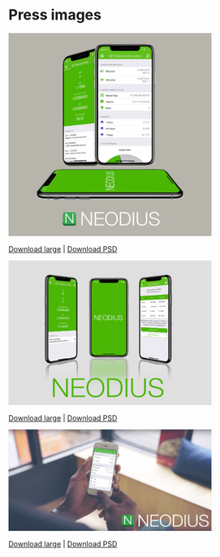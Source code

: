 # Press images
<img src="PNGs/iPhone-x-display-2-small.png" width="400" alt="Wallet view">

[Download large](PNGs/iPhone-x-display-2.png) | [Download PSD](PSDs/iphone-x-display-2.psd)

<img src="PNGs/iPhone-x-display-small.png" width="400" alt="Wallet view">

[Download large](PNGs/iPhone-x-display.png) |
[Download PSD](PSDs/iPhone-x-display.psd)

<img src="PNGs/iPhone-7-hand-display-small.png" width="400" alt="Wallet view">

[Download large](PNGs/iPhone-7-hand-display.png) | 
[Download PSD](PSDs/iPhone-7-hand-display.psd)